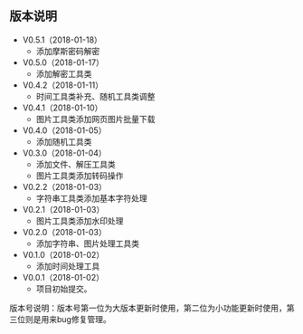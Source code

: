 ## 版本说明
- V0.5.1（2018-01-18）
	- 添加摩斯密码解密
- V0.5.0（2018-01-17）
	- 添加解密工具类
- V0.4.2（2018-01-11）
	- 时间工具类补充、随机工具类调整
- V0.4.1（2018-01-10）
	- 图片工具类添加网页图片批量下载
- V0.4.0（2018-01-05）
	- 添加随机工具类
- V0.3.0（2018-01-04）
	- 添加文件、解压工具类
	- 图片工具类添加转码操作
- V0.2.2（2018-01-03）
	- 字符串工具类添加基本字符处理
- V0.2.1（2018-01-03）
	- 图片工具类添加水印处理
- V0.2.0（2018-01-03）
	- 添加字符串、图片处理工具类
- V0.1.0（2018-01-02）
	- 添加时间处理工具
- V0.0.1（2018-01-02）
	- 项目初始提交。

版本号说明：版本号第一位为大版本更新时使用，第二位为小功能更新时使用，第三位则是用来bug修复管理。